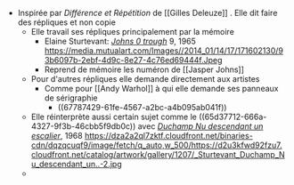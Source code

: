 - Inspirée par *Différence et Répétition* de [[Gilles Deleuze]] . Elle dit faire des répliques et non copie
	- Elle travail ses répliques principalement par la mémoire
		- Elaine Sturtevant: [*Johns 0 trough*](https://www.mutualart.com/Artwork/Johns-0-through-9/EA7656A4898914B0) 9, 1965 https://media.mutualart.com/Images//2014_01/14/17/171602130/93b6097b-2ebf-4d9c-8e27-4c76ed69444f.Jpeg
		- Reprend de mémoire les numéron de [[Jasper Johns]]
	- Pour d'autres répliques elle demande directement aux artistes
		- Comme pour [[Andy Warhol]] à qui elle demande ses panneaux de sérigraphie
			- ((67787429-61fe-4567-a2bc-a4b095ab041f))
	- Elle réinterprète aussi certain sujet comme le ((65d37712-666a-4327-9f3b-46cbb5f9db0c)) avec [*Duchamp Nu descendant un escalier*](https://www.artbasel.com/catalog/artwork/59062/Elaine-Sturtevant-Duchamp-Nu-descendant-un-escalier?lang=fr), 1968   https://dza2a2ql7zktf.cloudfront.net/binaries-cdn/dqzqcuqf9/image/fetch/q_auto,w_500/https://d2u3kfwd92fzu7.cloudfront.net/catalog/artwork/gallery/1207/_Sturtevant_Duchamp_Nu_descendant_un..-2.jpg
	-